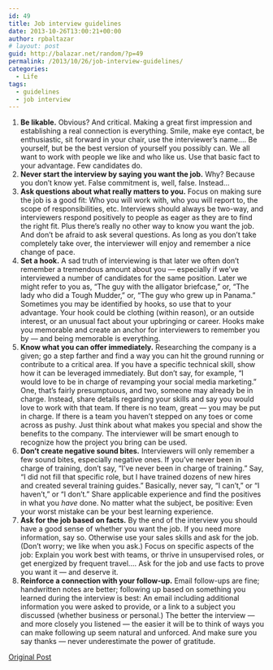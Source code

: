 ```yaml
---
id: 49
title: Job interview guidelines
date: 2013-10-26T13:00:21+00:00
author: rpbaltazar
# layout: post
guid: http://balazar.net/random/?p=49
permalink: /2013/10/26/job-interview-guidelines/
categories:
  - Life
tags:
  - guidelines
  - job interview
---
```

  1. **Be likable.** Obvious? And critical. Making a great first impression and establishing a real connection is everything. Smile, make eye contact, be enthusiastic, sit forward in your chair, use the interviewer&#8217;s name&#8230;. Be yourself, but be the best version of yourself you possibly can. We all want to work with people we like and who like us. Use that basic fact to your advantage. Few candidates do.
  2. **Never start the interview by saying you want the job.** Why? Because you don&#8217;t know yet. False commitment is, well, false. Instead&#8230;
  3. **Ask questions about what really matters to you.** Focus on making sure the job is a good fit: Who you will work with, who you will report to, the scope of responsibilities, etc. Interviews should always be two-way, and interviewers respond positively to people as eager as they are to find the right fit. Plus there&#8217;s really no other way to know you want the job. And don&#8217;t be afraid to ask several questions. As long as you don&#8217;t take completely take over, the interviewer will enjoy and remember a nice change of pace.
  4. **Set a hook.** A sad truth of interviewing is that later we often don&#8217;t remember a tremendous amount about you &#8212; especially if we&#8217;ve interviewed a number of candidates for the same position. Later we might refer to you as, &#8220;The guy with the alligator briefcase,&#8221; or, &#8220;The lady who did a Tough Mudder,&#8221; or, &#8220;The guy who grew up in Panama.&#8221; Sometimes you may be identified by hooks, so use that to your advantage. Your hook could be clothing (within reason), or an outside interest, or an unusual fact about your upbringing or career. Hooks make you memorable and create an anchor for interviewers to remember you by &#8212; and being memorable is everything.
  5. **Know what you can offer immediately.** Researching the company is a given; go a step farther and find a way you can hit the ground running or contribute to a critical area. If you have a specific technical skill, show how it can be leveraged immediately. But don&#8217;t say, for example, &#8220;I would love to be in charge of revamping your social media marketing.&#8221; One, that&#8217;s fairly presumptuous, and two, someone may already be in charge. Instead, share details regarding your skills and say you would love to work with that team. If there is no team, great &#8212; you may be put in charge. If there is a team you haven&#8217;t stepped on any toes or come across as pushy. Just think about what makes you special and show the benefits to the company. The interviewer will be smart enough to recognize how the project you bring can be used.
  6. **Don&#8217;t create negative sound bites.** Interviewers will only remember a few sound bites, especially negative ones. If you&#8217;ve never been in charge of training, don&#8217;t say, &#8220;I&#8217;ve never been in charge of training.&#8221; Say, &#8220;I did not fill that specific role, but I have trained dozens of new hires and created several training guides.&#8221; Basically, never say, &#8220;I can&#8217;t,&#8221; or &#8220;I haven&#8217;t,&#8221; or &#8220;I don&#8217;t.&#8221; Share applicable experience and find the positives in what you _have_ done. No matter what the subject, be positive: Even your worst mistake can be your best learning experience.
  7. **Ask for the job based on facts.** By the end of the interview you should have a good sense of whether you want the job. If you need more information, say so. Otherwise use your sales skills and ask for the job. (Don&#8217;t worry; we like when you ask.) Focus on specific aspects of the job: Explain you work best with teams, or thrive in unsupervised roles, or get energized by frequent travel&#8230;. Ask for the job and use facts to prove you want it &#8212; and deserve it.
  8. **Reinforce a connection with your follow-up.** Email follow-ups are fine; handwritten notes are better; following up based on something you learned during the interview is best: An email including additional information you were asked to provide, or a link to a subject you discussed (whether business or personal.) The better the interview &#8212; and more closely you listened &#8212; the easier it will be to think of ways you can make following up seem natural and unforced. And make sure you say thanks &#8212; never underestimate the power of gratitude.

<a href=" http://www.linkedin.com/today/post/article/20121121171031-20017018-the-perfect-job-interview-in-8-simple-steps" target="_blank">Original Post</a>
